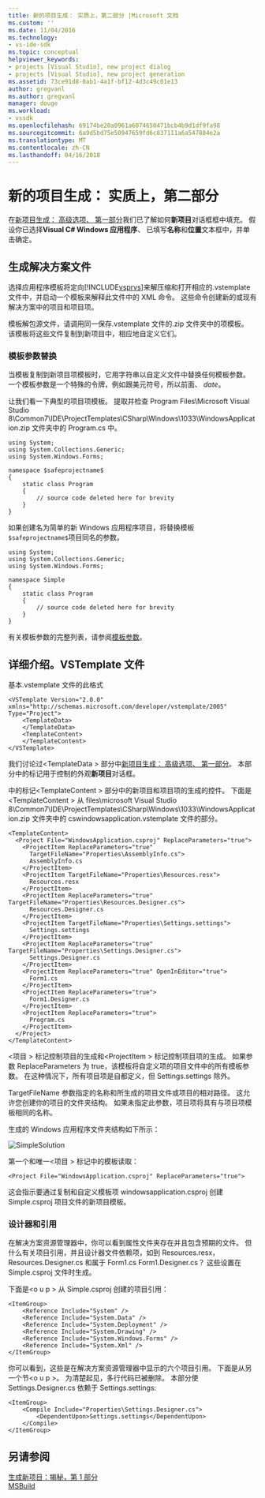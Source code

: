 ```yaml
---
title: 新的项目生成： 实质上，第二部分 |Microsoft 文档
ms.custom: ''
ms.date: 11/04/2016
ms.technology:
- vs-ide-sdk
ms.topic: conceptual
helpviewer_keywords:
- projects [Visual Studio], new project dialog
- projects [Visual Studio], new project generation
ms.assetid: 73ce91d8-0ab1-4a1f-bf12-4d3c49c01e13
author: gregvanl
ms.author: gregvanl
manager: douge
ms.workload:
- vssdk
ms.openlocfilehash: 69174be20a0961a6074650471bcb4b9d1df9fa98
ms.sourcegitcommit: 6a9d5bd75e50947659fd6c837111a6a547884e2a
ms.translationtype: MT
ms.contentlocale: zh-CN
ms.lasthandoff: 04/16/2018
---
```

# <a name="new-project-generation-under-the-hood-part-two"></a>新的项目生成： 实质上，第二部分
在[新项目生成： 高级选项、 第一部分](../../extensibility/internals/new-project-generation-under-the-hood-part-one.md)我们已了解如何**新项目**对话框框中填充。 假设你已选择**Visual C# Windows 应用程序**、 已填写**名称**和**位置**文本框中，并单击确定。  
  
## <a name="generating-the-solution-files"></a>生成解决方案文件  
 选择应用程序模板将定向[!INCLUDE[vsprvs](../../code-quality/includes/vsprvs_md.md)]来解压缩和打开相应的.vstemplate 文件中，并启动一个模板来解释此文件中的 XML 命令。 这些命令创建新的或现有解决方案中的项目和项目项。  
  
 模板解包源文件，请调用同一保存.vstemplate 文件的.zip 文件夹中的项模板。 该模板将这些文件复制到新项目中，相应地自定义它们。  
  
### <a name="template-parameter-replacement"></a>模板参数替换  
 当模板复制到新项目项模板时，它用字符串以自定义文件中替换任何模板参数。 一个模板参数是一个特殊的令牌，例如跟美元符号，所以前面、 $date$。  
  
 让我们看一下典型的项目项模板。 提取并检查 Program Files\Microsoft Visual Studio 8\Common7\IDE\ProjectTemplates\CSharp\Windows\1033\WindowsApplication.zip 文件夹中的 Program.cs 中。  
  
```  
using System;  
using System.Collections.Generic;  
using System.Windows.Forms;  
  
namespace $safeprojectname$  
{  
    static class Program  
    {  
        // source code deleted here for brevity  
    }  
}  
```  
  
 如果创建名为简单的新 Windows 应用程序项目，将替换模板`$safeprojectname$`项目同名的参数。  
  
```  
using System;  
using System.Collections.Generic;  
using System.Windows.Forms;  
  
namespace Simple  
{  
    static class Program  
    {  
        // source code deleted here for brevity  
    }  
}  
```  
  
 有关模板参数的完整列表，请参阅[模板参数](../../ide/template-parameters.md)。  
  
## <a name="a-look-inside-a-vstemplate-file"></a>详细介绍。VSTemplate 文件  
 基本.vstemplate 文件的此格式  
  
```  
<VSTemplate Version="2.0.0"     xmlns="http://schemas.microsoft.com/developer/vstemplate/2005"     Type="Project">  
    <TemplateData>  
    </TemplateData>  
    <TemplateContent>  
    </TemplateContent>  
</VSTemplate>  
```  
  
 我们讨论过\<TemplateData > 部分中[新项目生成： 高级选项、 第一部分](../../extensibility/internals/new-project-generation-under-the-hood-part-one.md)。 本部分中的标记用于控制的外观**新项目**对话框。  
  
 中的标记\<TemplateContent > 部分中的新项目和项目项的生成的控件。 下面是\<TemplateContent > 从 files\microsoft Visual Studio 8\Common7\IDE\ProjectTemplates\CSharp\Windows\1033\WindowsApplication.zip 文件夹中的 cswindowsapplication.vstemplate 文件的部分。  
  
```  
<TemplateContent>  
  <Project File="WindowsApplication.csproj" ReplaceParameters="true">  
    <ProjectItem ReplaceParameters="true"  
      TargetFileName="Properties\AssemblyInfo.cs">  
      AssemblyInfo.cs  
    </ProjectItem>  
    <ProjectItem TargetFileName="Properties\Resources.resx">  
      Resources.resx  
    </ProjectItem>  
    <ProjectItem ReplaceParameters="true"       TargetFileName="Properties\Resources.Designer.cs">  
      Resources.Designer.cs  
    </ProjectItem>  
    <ProjectItem TargetFileName="Properties\Settings.settings">  
      Settings.settings  
    </ProjectItem>  
    <ProjectItem ReplaceParameters="true"       TargetFileName="Properties\Settings.Designer.cs">  
      Settings.Designer.cs  
    </ProjectItem>  
    <ProjectItem ReplaceParameters="true" OpenInEditor="true">  
      Form1.cs  
    </ProjectItem>  
    <ProjectItem ReplaceParameters="true">  
      Form1.Designer.cs  
    </ProjectItem>  
    <ProjectItem ReplaceParameters="true">  
      Program.cs  
    </ProjectItem>  
  </Project>  
</TemplateContent>  
```  
  
 \<项目 > 标记控制项目的生成和\<ProjectItem > 标记控制项目项的生成。 如果参数 ReplaceParameters 为 true，该模板将自定义项的项目文件中的所有模板参数。 在这种情况下，所有项目项是自都定义，但 Settings.settings 除外。  
  
 TargetFileName 参数指定的名称和所生成的项目文件或项目的相对路径。 这允许您创建你的项目的文件夹结构。 如果未指定此参数，项目项将具有与项目项模板相同的名称。  
  
 生成的 Windows 应用程序文件夹结构如下所示：  
  
 ![SimpleSolution](../../extensibility/internals/media/simplesolution.png "SimpleSolution")  
  
 第一个和唯一\<项目 > 标记中的模板读取：  
  
```  
<Project File="WindowsApplication.csproj" ReplaceParameters="true">  
```  
  
 这会指示要通过复制和自定义模板项 windowsapplication.csproj 创建 Simple.csproj 项目文件的新项目模板。  
  
### <a name="designers-and-references"></a>设计器和引用  
 在解决方案资源管理器中，你可以看到属性文件夹存在并且包含预期的文件。 但什么有关项目引用，并且设计器文件依赖项，如到 Resources.resx，Resources.Designer.cs 和属于 Form1.cs Form1.Designer.cs？  这些设置在 Simple.csproj 文件时生成。  
  
 下面是\<o u p > 从 Simple.csproj 创建的项目引用：  
  
```  
<ItemGroup>  
    <Reference Include="System" />  
    <Reference Include="System.Data" />  
    <Reference Include="System.Deployment" />  
    <Reference Include="System.Drawing" />  
    <Reference Include="System.Windows.Forms" />  
    <Reference Include="System.Xml" />  
</ItemGroup>  
```  
  
 你可以看到，这些是在解决方案资源管理器中显示的六个项目引用。 下面是从另一个节\<o u p >。 为清楚起见，多行代码已被删除。 本部分使 Settings.Designer.cs 依赖于 Settings.settings:  
  
```  
<ItemGroup>  
    <Compile Include="Properties\Settings.Designer.cs">  
        <DependentUpon>Settings.settings</DependentUpon>  
    </Compile>  
</ItemGroup>  
```  
  
## <a name="see-also"></a>另请参阅  
 [生成新项目：揭秘，第 1 部分](../../extensibility/internals/new-project-generation-under-the-hood-part-one.md)  
 [MSBuild](../../msbuild/msbuild.md)